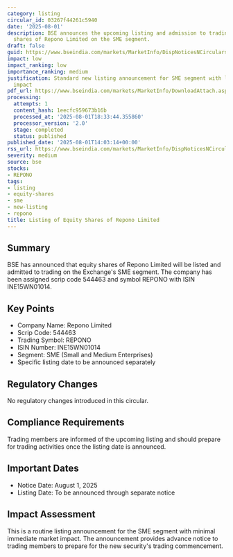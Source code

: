 ```yaml
---
category: listing
circular_id: 03267f44261c5940
date: '2025-08-01'
description: BSE announces the upcoming listing and admission to trading of equity
  shares of Repono Limited on the SME segment.
draft: false
guid: https://www.bseindia.com/markets/MarketInfo/DispNoticesNCirculars.aspx?Noticeid={5AA1587F-6177-4C09-BD8A-3D455CFEF282}&noticeno=20250801-68&dt=08/01/2025&icount=68&totcount=80&flag=0
impact: low
impact_ranking: low
importance_ranking: medium
justification: Standard new listing announcement for SME segment with limited market
  impact
pdf_url: https://www.bseindia.com/markets/MarketInfo/DownloadAttach.aspx?id=20250801-68&attachedId=
processing:
  attempts: 1
  content_hash: 1eecfc959673b16b
  processed_at: '2025-08-01T18:33:44.355860'
  processor_version: '2.0'
  stage: completed
  status: published
published_date: '2025-08-01T14:03:14+00:00'
rss_url: https://www.bseindia.com/markets/MarketInfo/DispNoticesNCirculars.aspx?Noticeid={5AA1587F-6177-4C09-BD8A-3D455CFEF282}&noticeno=20250801-68&dt=08/01/2025&icount=68&totcount=80&flag=0
severity: medium
source: bse
stocks:
- REPONO
tags:
- listing
- equity-shares
- sme
- new-listing
- repono
title: Listing of Equity Shares of Repono Limited
---
```


## Summary

BSE has announced that equity shares of Repono Limited will be listed and admitted to trading on the Exchange's SME segment. The company has been assigned scrip code 544463 and symbol REPONO with ISIN INE15WN01014.

## Key Points

- Company Name: Repono Limited
- Scrip Code: 544463
- Trading Symbol: REPONO
- ISIN Number: INE15WN01014
- Segment: SME (Small and Medium Enterprises)
- Specific listing date to be announced separately

## Regulatory Changes

No regulatory changes introduced in this circular.

## Compliance Requirements

Trading members are informed of the upcoming listing and should prepare for trading activities once the listing date is announced.

## Important Dates

- Notice Date: August 1, 2025
- Listing Date: To be announced through separate notice

## Impact Assessment

This is a routine listing announcement for the SME segment with minimal immediate market impact. The announcement provides advance notice to trading members to prepare for the new security's trading commencement.